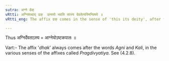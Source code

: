 ```yaml
---
sutra: अग्ने र्ढक्
vRtti: अग्निशब्दाद् ढक्  प्रत्ययो भवति सास्य देवतेत्यस्मिन्विषये ॥
vRtti_eng: The affix ढक् comes in the sense of 'this its deity', after the name _Agni_.

---
```

Thus अग्निर्देवताऽस्य = आग्नेयोऽष्टकपालः ॥

Vart:- The affix '_dhak_' always comes after the words _Agni_ and _Kali_, in the various senses of the affixes called _Pragdivyatiya_. See (4.2.8).